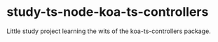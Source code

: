 # study-ts-node-koa-ts-controllers
Little study project learning the wits of the koa-ts-controllers package.
